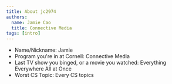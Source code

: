 ```yaml
---
title: About jc2974
authors:
  name: Jamie Cao
  title: Connective Media
tags: [intro]
---
```


- Name/Nickname: Jamie
- Program you're in at Cornell: Connective Media
- Last TV show you binged, or a movie you watched: Everything Everywhere All at Once
- Worst CS Topic: Every CS topics
